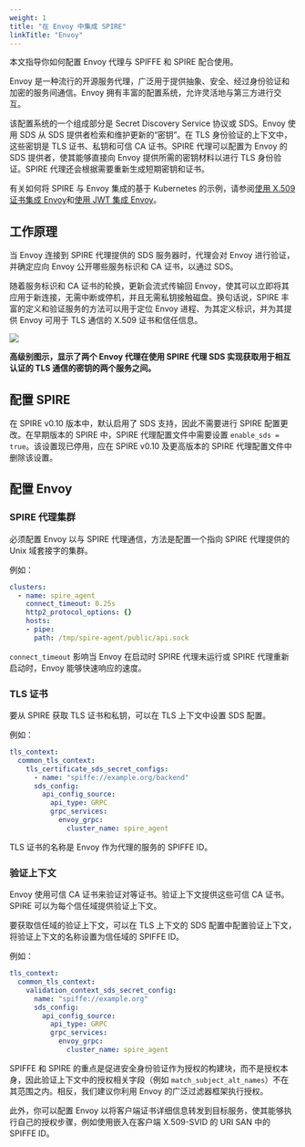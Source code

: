 ```yaml
---
weight: 1
title: "在 Envoy 中集成 SPIRE"
linkTitle: "Envoy"
---
```


本文指导你如何配置 Envoy 代理与 SPIFFE 和 SPIRE 配合使用。

Envoy 是一种流行的开源服务代理，广泛用于提供抽象、安全、经过身份验证和加密的服务间通信。Envoy 拥有丰富的配置系统，允许灵活地与第三方进行交互。

该配置系统的一个组成部分是 Secret Discovery Service 协议或 SDS。Envoy 使用 SDS 从 SDS 提供者检索和维护更新的“密钥”。在 TLS 身份验证的上下文中，这些密钥是 TLS 证书、私钥和可信 CA 证书。SPIRE 代理可以配置为 Envoy 的 SDS 提供者，使其能够直接向 Envoy 提供所需的密钥材料以进行 TLS 身份验证。SPIRE 代理还会根据需要重新生成短期密钥和证书。

有关如何将 SPIRE 与 Envoy 集成的基于 Kubernetes 的示例，请参阅[使用 X.509 证书集成 Envoy](https://github.com/spiffe/spire-tutorials/tree/main/k8s/envoy-x509)和[使用 JWT 集成 Envoy](https://github.com/spiffe/spire-tutorials/tree/main/k8s/envoy-jwt)。

## 工作原理

当 Envoy 连接到 SPIRE 代理提供的 SDS 服务器时，代理会对 Envoy 进行验证，并确定应向 Envoy 公开哪些服务标识和 CA 证书，以通过 SDS。

随着服务标识和 CA 证书的轮换，更新会流式传输回 Envoy，使其可以立即将其应用于新连接，无需中断或停机，并且无需私钥接触磁盘。换句话说，SPIRE 丰富的定义和验证服务的方法可以用于定位 Envoy 进程、为其定义标识，并为其提供 Envoy 可用于 TLS 通信的 X.509 证书和信任信息。

![](../../images/spire_plus_envoy.png)

**高级别图示，显示了两个 Envoy 代理在使用 SPIRE 代理 SDS 实现获取用于相互认证的 TLS 通信的密钥的两个服务之间。**

## 配置 SPIRE

在 SPIRE v0.10 版本中，默认启用了 SDS 支持，因此不需要进行 SPIRE 配置更改。在早期版本的 SPIRE 中，SPIRE 代理配置文件中需要设置 `enable_sds = true`。该设置现已停用，应在 SPIRE v0.10 及更高版本的 SPIRE 代理配置文件中删除该设置。

## 配置 Envoy

### SPIRE 代理集群

必须配置 Envoy 以与 SPIRE 代理通信，方法是配置一个指向 SPIRE 代理提供的 Unix 域套接字的集群。

例如：

```yaml
clusters:
  - name: spire_agent
    connect_timeout: 0.25s
    http2_protocol_options: {}
    hosts:
    - pipe:
      path: /tmp/spire-agent/public/api.sock
```

`connect_timeout` 影响当 Envoy 在启动时 SPIRE 代理未运行或 SPIRE 代理重新启动时，Envoy 能够快速响应的速度。

### TLS 证书

要从 SPIRE 获取 TLS 证书和私钥，可以在 TLS 上下文中设置 SDS 配置。

例如：

```yaml
tls_context:
  common_tls_context:
    tls_certificate_sds_secret_configs:
      - name: "spiffe://example.org/backend"
      sds_config:
        api_config_source:
          api_type: GRPC
          grpc_services:
            envoy_grpc:
              cluster_name: spire_agent
```

TLS 证书的名称是 Envoy 作为代理的服务的 SPIFFE ID。

### 验证上下文

Envoy 使用可信 CA 证书来验证对等证书。验证上下文提供这些可信 CA 证书。SPIRE 可以为每个信任域提供验证上下文。

要获取信任域的验证上下文，可以在 TLS 上下文的 SDS 配置中配置验证上下文，将验证上下文的名称设置为信任域的 SPIFFE ID。

例如：

```yaml
tls_context:
  common_tls_context:
    validation_context_sds_secret_config:
      name: "spiffe://example.org"
      sds_config:
        api_config_source:
          api_type: GRPC
          grpc_services:
            envoy_grpc:
              cluster_name: spire_agent
```

SPIFFE 和 SPIRE 的重点是促进安全身份验证作为授权的构建块，而不是授权本身，因此验证上下文中的授权相关字段（例如 `match_subject_alt_names`）不在其范围之内。相反，我们建议你利用 Envoy 的广泛过滤器框架执行授权。

此外，你可以配置 Envoy 以将客户端证书详细信息转发到目标服务，使其能够执行自己的授权步骤，例如使用嵌入在客户端 X.509-SVID 的 URI SAN 中的 SPIFFE ID。